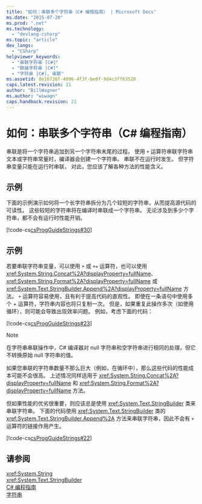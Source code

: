 ```yaml
---
title: "如何：串联多个字符串（C# 编程指南） | Microsoft Docs"
ms.date: "2015-07-20"
ms.prod: ".net"
ms.technology: 
  - "devlang-csharp"
ms.topic: "article"
dev_langs: 
  - "CSharp"
helpviewer_keywords: 
  - "串联字符串 [C#]"
  - "联接字符串 [C#]"
  - "字符串 [C#], 串联"
ms.assetid: 8e16736f-4096-4f3f-be0f-9d4c3ff63520
caps.latest.revision: 21
author: "BillWagner"
ms.author: "wiwagn"
caps.handback.revision: 21
---
```

# 如何：串联多个字符串（C# 编程指南）
串联是将一个字符串追加到另一个字符串末尾的过程。  使用 `+` 运算符串联字符串文本或字符串常量时，编译器会创建一个字符串。  串联不在运行时发生。  但字符串变量只能在运行时串联，  对此，您应该了解各种方法的性能含义。  
  
## 示例  
 下面的示例演示如何将一个长字符串拆分为几个较短的字符串，从而提高源代码的可读性。  这些较短的字符串将在编译时串联成一个字符串。  无论涉及到多少个字符串，都不会有运行时性能开销。  
  
 [!code-cs[csProgGuideStrings#30](../../../csharp/programming-guide/strings/codesnippet/csharp/CSRefStrings/Strings.cs#30)]  
  
## 示例  
 若要串联字符串变量，可以使用 `+` 或 `+=` 运算符，也可以使用 <xref:System.String.Concat%2A?displayProperty=fullName>、<xref:System.String.Format%2A?displayProperty=fullName> 或 <xref:System.Text.StringBuilder.Append%2A?displayProperty=fullName> 方法。  `+` 运算符容易使用，且有利于提高代码的直观性。  即使在一条语句中使用多个 \+ 运算符，字符串内容也将只复制一次。  但是，如果重复此操作多次（如使用循环），则可能会导致出现效率问题。  例如，考虑下面的代码：  
  
 [!code-cs[csProgGuideStrings#23](../../../csharp/programming-guide/strings/codesnippet/csharp/CSRefStrings/Strings.cs#23)]  
  
> [!NOTE]
>  在字符串串联操作中，C\# 编译器对 null 字符串和空字符串进行相同的处理，但它不转换原始 null 字符串的值。  
  
 如果您串联的字符串数量不那么巨大（例如，在循环中），那么这些代码的性能成本可能不会很高。  上述情况同样适用于 <xref:System.String.Concat%2A?displayProperty=fullName> 和 <xref:System.String.Format%2A?displayProperty=fullName> 方法。  
  
 但如果性能的优劣很重要，则应该总是使用 <xref:System.Text.StringBuilder> 类来串联字符串。  下面的代码使用 <xref:System.Text.StringBuilder> 类的 <xref:System.Text.StringBuilder.Append%2A> 方法来串联字符串，因此不会有 `+` 运算符的链接作用产生。  
  
 [!code-cs[csProgGuideStrings#22](../../../csharp/programming-guide/strings/codesnippet/csharp/CSRefStrings/Strings.cs#22)]  
  
## 请参阅  
 <xref:System.String>   
 <xref:System.Text.StringBuilder>   
 [C\# 编程指南](../../../csharp/programming-guide/index.md)   
 [字符串](../../../csharp/programming-guide/strings/index.md)